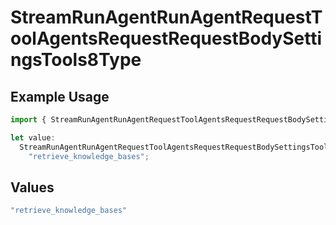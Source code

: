 # StreamRunAgentRunAgentRequestToolAgentsRequestRequestBodySettingsTools8Type

## Example Usage

```typescript
import { StreamRunAgentRunAgentRequestToolAgentsRequestRequestBodySettingsTools8Type } from "@orq-ai/node/models/operations";

let value:
  StreamRunAgentRunAgentRequestToolAgentsRequestRequestBodySettingsTools8Type =
    "retrieve_knowledge_bases";
```

## Values

```typescript
"retrieve_knowledge_bases"
```